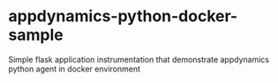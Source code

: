 # appdynamics-python-docker-sample
Simple flask application instrumentation that demonstrate appdynamics python agent in docker environment 
